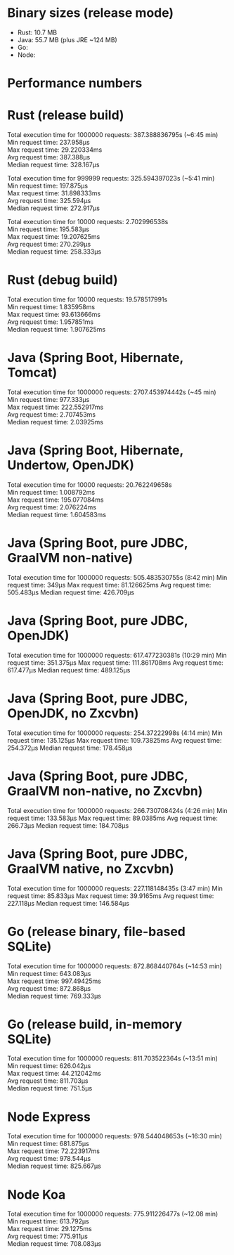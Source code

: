 # Binary sizes (release mode)
- Rust: 10.7 MB
- Java: 55.7 MB (plus JRE ~124 MB)
- Go:
- Node: 

# Performance numbers


# Rust (release build)
Total execution time for 1000000 requests: 387.388836795s (~6:45 min)  
Min request time: 237.958µs  
Max request time: 29.220334ms  
Avg request time: 387.388µs  
Median request time: 328.167µs  

Total execution time for 999999 requests: 325.594397023s (~5:41 min)  
Min request time: 197.875µs  
Max request time: 31.898333ms  
Avg request time: 325.594µs  
Median request time: 272.917µs  

Total execution time for 10000 requests: 2.702996538s  
Min request time: 195.583µs  
Max request time: 19.207625ms  
Avg request time: 270.299µs  
Median request time: 258.333µs  

# Rust (debug build)
Total execution time for 10000 requests: 19.578517991s  
Min request time: 1.835958ms  
Max request time: 93.613666ms  
Avg request time: 1.957851ms  
Median request time: 1.907625ms  


# Java (Spring Boot, Hibernate, Tomcat)
Total execution time for 1000000 requests: 2707.453974442s (~45 min)  
Min request time: 977.333µs  
Max request time: 222.552917ms  
Avg request time: 2.707453ms  
Median request time: 2.03925ms  

# Java (Spring Boot, Hibernate, Undertow, OpenJDK)
Total execution time for 10000 requests: 20.762249658s  
Min request time: 1.008792ms  
Max request time: 195.077084ms  
Avg request time: 2.076224ms  
Median request time: 1.604583ms  

# Java (Spring Boot, pure JDBC, GraalVM non-native)
Total execution time for 1000000 requests: 505.483530755s (8:42 min)
Min request time: 349µs
Max request time: 81.126625ms
Avg request time: 505.483µs
Median request time: 426.709µs

# Java (Spring Boot, pure JDBC, OpenJDK)
Total execution time for 1000000 requests: 617.477230381s (10:29 min)
Min request time: 351.375µs
Max request time: 111.861708ms
Avg request time: 617.477µs
Median request time: 489.125µs

# Java (Spring Boot, pure JDBC, OpenJDK, no Zxcvbn)
Total execution time for 1000000 requests: 254.37222998s (4:14 min)
Min request time: 135.125µs
Max request time: 109.73825ms
Avg request time: 254.372µs
Median request time: 178.458µs

# Java (Spring Boot, pure JDBC, GraalVM non-native, no Zxcvbn)
Total execution time for 1000000 requests: 266.730708424s (4:26 min)
Min request time: 133.583µs
Max request time: 89.0385ms
Avg request time: 266.73µs
Median request time: 184.708µs

# Java (Spring Boot, pure JDBC, GraalVM native, no Zxcvbn)
Total execution time for 1000000 requests: 227.118148435s (3:47 min)
Min request time: 85.833µs
Max request time: 39.9165ms
Avg request time: 227.118µs
Median request time: 146.584µs


# Go (release binary, file-based SQLite)
Total execution time for 1000000 requests: 872.868440764s (~14:53 min)  
Min request time: 643.083µs  
Max request time: 997.49425ms  
Avg request time: 872.868µs  
Median request time: 769.333µs  

# Go (release build, in-memory SQLite)
Total execution time for 1000000 requests: 811.703522364s (~13:51 min)  
Min request time: 626.042µs  
Max request time: 44.212042ms  
Avg request time: 811.703µs  
Median request time: 751.5µs  

# Node Express 
Total execution time for 1000000 requests: 978.544048653s (~16:30 min)  
Min request time: 681.875µs  
Max request time: 72.223917ms  
Avg request time: 978.544µs  
Median request time: 825.667µs  

# Node Koa
Total execution time for 1000000 requests: 775.911226477s (~12.08 min)  
Min request time: 613.792µs  
Max request time: 29.1275ms  
Avg request time: 775.911µs  
Median request time: 708.083µs  
